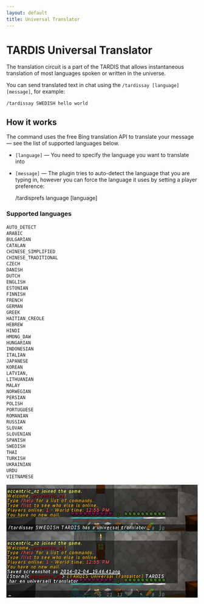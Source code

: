 ```yaml
---
layout: default
title: Universal Translator
---
```


# TARDIS Universal Translator

The translation circuit is a part of the TARDIS that allows instantaneous translation of most languages spoken or written in the universe.

You can send translated text in chat using the `/tardissay [language] [message]`, for example:

    /tardissay SWEDISH hello world

## How it works

The command uses the free Bing translation API to translate your message — see the list of supported languages below.

- `[language]` — You need to specify the language you want to translate into
- `[message]` — The plugin tries to auto-detect the language that you are typing in, however you can force the language it uses by setting a player preference:

    /tardisprefs language [language]

### Supported languages

    AUTO_DETECT
    ARABIC
    BULGARIAN
    CATALAN
    CHINESE_SIMPLIFIED
    CHINESE_TRADITIONAL
    CZECH
    DANISH
    DUTCH
    ENGLISH
    ESTONIAN
    FINNISH
    FRENCH
    GERMAN
    GREEK
    HAITIAN_CREOLE
    HEBREW
    HINDI
    HMONG_DAW
    HUNGARIAN
    INDONESIAN
    ITALIAN
    JAPANESE
    KOREAN
    LATVIAN,
    LITHUANIAN
    MALAY
    NORWEGIAN
    PERSIAN
    POLISH
    PORTUGUESE
    ROMANIAN
    RUSSIAN
    SLOVAK
    SLOVENIAN
    SPANISH
    SWEDISH
    THAI
    TURKISH
    UKRAINIAN
    URDU
    VIETNAMESE

![TARDIS Universal Translator](images/docs/universaltranslator.jpg)

